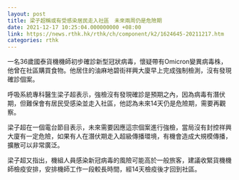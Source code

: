 ```yaml
---
layout: post
title: 梁子超稱或有受感染居民走入社區　未來兩周仍是危險期
date: 2021-12-17 10:25:04.000000000 +08:00
link: https://news.rthk.hk/rthk/ch/component/k2/1624645-20211217.htm
categories: rthk
---
```


一名36歲國泰貨機機師初步確診新型冠狀病毒，懷疑帶有Omicron變異病毒株，他曾在社區購買食物。他居住的油麻地碧街祥興大廈早上完成強制檢測，沒有發現確診個案。

呼吸系統專科醫生梁子超表示，強檢沒有發現確診是預期之內，因為病毒有潛伏期，但難保會有居民受感染並走入社區，他認為未來14天仍是危險期，需要再觀察。

梁子超在一個電台節目表示，未來需要因應這宗個案進行強檢，當局沒有封控祥興大廈有一定危險，如果有人在潛伏期走入超級傳播環境，有機會造成大規模傳播，擴散可以非常廣泛。

梁子超又指出，機組人員感染新冠病毒的風險可能高於一般旅客，建議收緊貨機機師檢疫安排，安排機師工作一段較長時間，經14天檢疫後才回到社區。
